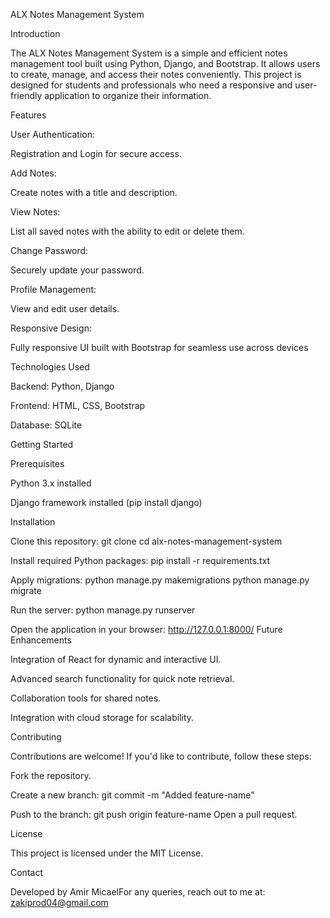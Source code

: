 ALX Notes Management System

Introduction

The ALX Notes Management System is a simple and efficient notes management tool built using Python, Django, and Bootstrap. It allows users to create, manage, and access their notes conveniently. This project is designed for students and professionals who need a responsive and user-friendly application to organize their information.

Features

User Authentication:

Registration and Login for secure access.

Add Notes:

Create notes with a title and description.

View Notes:

List all saved notes with the ability to edit or delete them.

Change Password:

Securely update your password.

Profile Management:

View and edit user details.

Responsive Design:

Fully responsive UI built with Bootstrap for seamless use across devices

Technologies Used

Backend: Python, Django

Frontend: HTML, CSS, Bootstrap

Database: SQLite

Getting Started

Prerequisites

Python 3.x installed

Django framework installed (pip install django)

Installation

Clone this repository:
git clone <repository-url>
cd alx-notes-management-system

Install required Python packages:
pip install -r requirements.txt

Apply migrations:
python manage.py makemigrations
python manage.py migrate

Run the server:
python manage.py runserver

Open the application in your browser:
http://127.0.0.1:8000/
Future Enhancements

Integration of React for dynamic and interactive UI.

Advanced search functionality for quick note retrieval.

Collaboration tools for shared notes.

Integration with cloud storage for scalability.

Contributing

Contributions are welcome! If you'd like to contribute, follow these steps:

Fork the repository.

Create a new branch:
git commit -m "Added feature-name"

Push to the branch:
git push origin feature-name
Open a pull request.

License

This project is licensed under the MIT License.

Contact

Developed by Amir MicaelFor any queries, reach out to me at: zakiprod04@gmail.com

